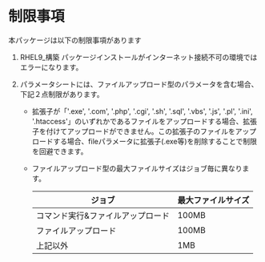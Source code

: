 # 制限事項

本パッケージは以下の制限事項があります  

1. RHEL9_構築 パッケージインストールがインターネット接続不可の環境ではエラーになります。

2. パラメータシートには、ファイルアップロード型のパラメータを含む場合、下記２点制限があります。
   - 拡張子が「'.exe', '.com', '.php', '.cgi', '.sh', '.sql', '.vbs', '.js', '.pl', '.ini', '.htaccess'」のいずれかであるファイルをアップロードする場合、拡張子を付けてアップロードができません。この拡張子のファイルをアップロードする場合、fileパラメータに拡張⼦(.exe等)を削除することで制限を回避できます。
   - ファイルアップロード型の最大ファイルサイズはジョブ毎に異なります。
   
     | ジョブ                            | 最大ファイルサイズ |
     | --------------------------------- | ------------------ |
     | コマンド実行&ファイルアップロード | 100MB              |
     | ファイルアップロード              | 100MB              |
     | 上記以外                          | 1MB                |